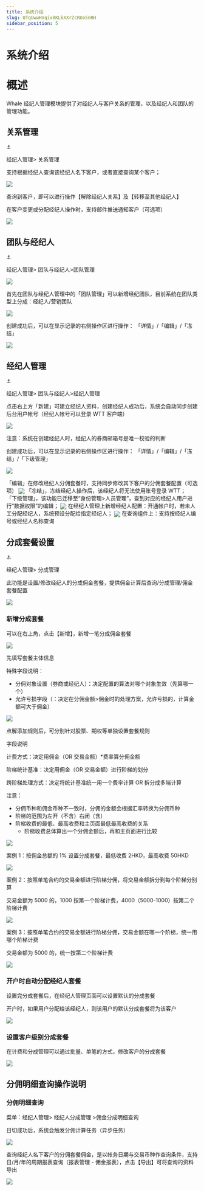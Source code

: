 ```yaml
---
title: 系统介绍
slug: OTqUwwHVqixBKLkXXrZcRUo5nRH
sidebar_position: 5
---
```



# 系统介绍

# 概述

Whale 经纪人管理模块提供了对经纪人与客户关系的管理，以及经纪人和团队的管理功能。

## 关系管理

<div class="callout callout-bg-6 callout-border-6">
<div class='callout-emoji'>⚓</div>
<p> 经纪人管理&gt; 关系管理</p>
</div>

支持根据经纪人查询该经纪人名下客户，或者直接查询某个客户；

<img src="/assets/NkKebTkraoSYWTxiubacWtvZn6e.png" src-width="3346" src-height="1104" align="center"/>

查询到客户，即可以进行操作【解除经纪人关系】及【转移至其他经纪人】

在客户变更或分配经纪人操作时，支持邮件推送通知客户（可选项）

<img src="/assets/AxUebWQ4AoKiTOxB6h6cWfvjn0y.png" src-width="3352" src-height="1362" align="center"/>

## 团队与经纪人

<div class="callout callout-bg-6 callout-border-6">
<div class='callout-emoji'>⚓</div>
<p> 经纪人管理&gt; 团队与经纪人&gt;团队管理</p>
</div>

<img src="/assets/OiMKb7EeRoTPRjx6EpkcEfK1nfe.png" src-width="3348" src-height="1584" align="center"/>

首先在团队与经纪人管理中的「团队管理」可以新增经纪团队，目前系统在团队类型上分成：经纪人/营销团队

<img src="/assets/VkSzb2mjDoRirVxOSa7cpsgonff.png" src-width="3370" src-height="1442" align="center"/>

创建成功后，可以在显示记录的右侧操作区进行操作： 「详情」/「编辑」/「冻结」

<img src="/assets/P9GTbyTQ4ocO8MxCzDScxYVen5c.png" src-width="3366" src-height="1532" align="center"/>

## 经纪人管理

<div class="callout callout-bg-6 callout-border-6">
<div class='callout-emoji'>⚓</div>
<p>经纪人管理&gt; 团队与经纪人&gt;经纪人管理</p>
</div>

点击右上方「新建」可建立经纪人资料，创建经纪人成功后，系统会自动同步创建后台用户帐号（经纪人帐号可以登录 WTT 客户端）

<img src="/assets/AqPbbgThuomRrax71ONcNfPnnWe.png" src-width="3350" src-height="1690" align="center"/>

注意：系统在创建经纪人时，经纪人的券商邮箱号是唯一校验的判断

创建成功后，可以在显示记录的右侧操作区进行操作： 「详情」/「编辑」/「冻结」/「下级管理」

<img src="/assets/YQ4KbFSSkocqX7xlV9hcQIQfnCg.png" src-width="3362" src-height="1562" align="center"/>

「编辑」在修改经纪人分佣套餐时，支持同步修改其下客户的分佣套餐配置（可选项）
<img src="/assets/IWnCbSdmDo6GVoxiXNkcTYxmnWY.png" src-width="936" src-height="1662" align="center"/>
「冻结」，冻结经纪人操作后，该经纪人将无法使用账号登录 WTT；
「下级管理」，该功能已迁移至“身份管理&gt;人员管理”，查到对应的经纪人用户进行“数据权限”的编辑；
<img src="/assets/WnQKb0PseoHfnKxkz3tciefGnxd.png" src-width="3422" src-height="1840" align="center"/>
在经纪人管理上新增经纪人配置：开通帐户时，若未人工分配经纪人，系统预设分配给指定经纪人；
<img src="/assets/Y0Zob1080oc15sxQIv9cvxRznmd.png" src-width="3370" src-height="1226" align="center"/>
在查询组件上：支持按经纪人编号或经纪人名称查询

## 分成套餐设置

<div class="callout callout-bg-6 callout-border-6">
<div class='callout-emoji'>⚓</div>
<p>经纪人管理&gt; 分成管理</p>
</div>

此功能是设置/修改经纪人的分成佣金套餐，提供佣金计算后查询/分成管理/佣金套餐配置

<img src="/assets/HEHrb4HsDoUwbAxjTFhc9Th4nab.png" src-width="3584" src-height="1738" align="center"/>

### <b>新增分成套餐</b>

可以在右上角，点击【新增】，新增一笔分成佣金套餐

<img src="/assets/RIbdbl6AlokKmcx8UCJcVwtCnPg.png" src-width="3584" src-height="1738" align="center"/>

先填写套餐主体信息

特殊字段说明：
- 分佣对象设置（劵商或经纪人）：决定配置的算法对哪个对象生效（先算哪一个）
- 允许亏损字段（：决定在分佣金额&gt;佣金时的处理方案，允许亏损的，计算金额可大于佣金）

<img src="/assets/YkLXbqGltoZtUixQAY3cyZYvnCh.png" src-width="3584" src-height="1738" align="center"/>

点解添加规则后，可分别针对股票、期权等单独设置套餐规则

字段说明

计费方式：决定用佣金（OR 交易金额）*费率算分佣金额

阶梯统计基准：决定用佣金（OR 交易金额）进行阶梯的划分

跨阶梯处理方式：决定将统计基准统一用一个费率计算 OR 拆分成多端计算

注意：
- 分佣币种和佣金币种不一致时，分佣的金额会根据汇率转换为分佣币种
- 阶梯的范围为左开（不含）右闭（含）
- 阶梯收费的最低、最高收费和主页面最低最高收费的关系
    - 阶梯收费总体算出一个分佣金额后，再和主页面进行比较

<img src="/assets/NC1KbKN7wompmpx0MJacwpjHnDh.png" src-width="3584" src-height="1738" align="center"/>

案例 1：按佣金总额的 1% 设置分成套餐，最低收费 2HKD，最高收费 50HKD

<img src="/assets/P6iHbN2LuogKrWxZwv1ckuFInsh.png" src-width="3584" src-height="1738" align="center"/>

案例 2：按照单笔合约的交易金额进行阶梯分佣，将交易金额拆分到每个阶梯分别算

交易金额为 5000 的，1000 按第一个阶梯计费，4000（5000-1000）按第二个阶梯计费

<img src="/assets/KTzkbHatQo5XTxxES9hcd75RnCd.png" src-width="3584" src-height="1738" align="center"/>

案例 3：按照单笔合约的交易金额进行阶梯分佣，交易金额在哪一个阶梯，统一用哪个阶梯计费

交易金额为 5000 的，统一按第二个阶梯计费

<img src="/assets/CMjNbtofEomJOmxZJYickdQmnZg.png" src-width="3584" src-height="1738" align="center"/>

### 开户时自动分配经纪人套餐

设置完分成套餐后，在经纪人管理页面可以设置默认的分成套餐

开户时，如果用户分配给该经纪人，则该用户的默认分成套餐将为该客户

<img src="/assets/Lje7bQHVzoJ7JvxlLOOcbcXln0b.png" src-width="3584" src-height="1738" align="center"/>

### 设置客户级别分成套餐

在计费和分成管理可以通过批量、单笔的方式，修改客户的分成套餐

<img src="/assets/XIO1bmTrgo169BxBBhecHDTynjh.png" src-width="3584" src-height="1738" align="center"/>

## 分佣明细查询操作说明

### 分佣明细查询

菜单：经纪人管理&gt; 经纪人分成管理 &gt;佣金分成明细查询

日切成功后，系统会触发分佣计算任务（异步任务）

<img src="/assets/I5lab7D3WoObS0xZWZzcQxTjn5f.png" src-width="3584" src-height="1738" align="center"/>

查询经纪人名下客户的分佣套餐佣金，是以帐务日期与交易币种作查询条件，支持日/月/年的周期报表查询（报表管理 - 佣金报表），点击【导出】可将查询的资料导出

<img src="/assets/Qa4CbIPBboPV3RxSKDtcbICKnMf.png" src-width="3584" src-height="1738" align="center"/>

